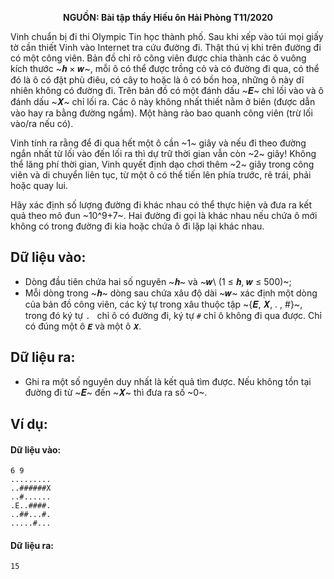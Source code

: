 **<center>NGUỒN: Bài tập thầy Hiếu ôn Hải Phòng T11/2020</center>**

Vinh chuẩn bị đi thi Olympic Tin học thành phố. Sau khi xếp vào túi mọi giấy tờ cần thiết Vinh vào Internet tra cứu đường đi. Thật thú vị khi trên đường đi có một công viên. Bản đồ chỉ rõ công viên được chia thành các ô vuông kích thước ~𝒉 × 𝒘~, mỗi ô có thể được trồng cỏ và có đường đi qua, có thể đó là ô có đặt phù điêu, có cây to hoặc là ô có bồn hoa, những ô này dĩ nhiên không có đường đi. Trên bản đồ có một đánh dấu ~𝑬~ chỉ lối vào và ô đánh dấu ~𝑿~ chỉ lối ra. Các ô này không 
nhất thiết nằm ở biên (được dẫn vào hay ra bằng đường ngầm). Một hàng rào bao quanh công viên (trừ lối vào/ra nếu có).

Vinh tính ra rằng để đi qua hết một ô cần ~1~ giây và nếu đi theo đường ngắn nhất từ lối vào đến lối ra thì dự trữ thời gian vẫn còn ~2~ giây! Không thể lãng phí thời gian, Vinh quyết định dạo chơi thêm ~2~ giây trong công viên và di chuyển liên tục, từ một ô có thể tiến lên phía trước, rẽ trái, phải hoặc quay lui.

Hãy xác định số lượng đường đi khác nhau có thể thực hiện và đưa ra kết quả theo mô đun ~10^9+7~. Hai đường đi gọi là khác nhau nếu chứa ô mới không có trong đường đi kia hoặc chứa ô đi lặp lại khác nhau.

## Dữ liệu vào:
- Dòng đầu tiên chứa hai số nguyên ~𝒉~ và ~𝒘\ (1 ≤ 𝒉, 𝒘 ≤ 500)~;
- Mỗi dòng trong ~𝒉~ dòng sau chứa xâu độ dài ~𝒘~ xác định một dòng của bản đồ công viên, các ký tự trong xâu thuộc tập ~\{𝑬, 𝑿, . , \#\}~, trong đó ký tự `. ` chỉ ô có đường đi, ký tự `#` chỉ ô không đi qua được. Chỉ có đúng một ô `𝑬` và một ô `𝑿`.

## Dữ liệu ra:
- Ghi ra một số nguyên duy nhất là kết quả tìm được. Nếu không tồn tại đường đi từ ~𝑬~ đến ~𝑿~ thì đưa ra số ~0~.

## Ví dụ:
#### Dữ liệu vào:
```
6 9
.........
..######X
..#......
.E..####.
..##...#.
.....#...
```

#### Dữ liệu ra:
```
15
```